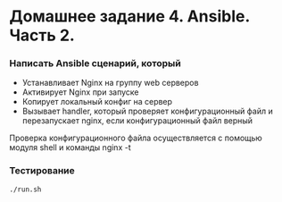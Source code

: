 # Домашнее задание 4. Ansible. Часть 2.

### Написать Ansible сценарий, который
- Устанавливает Nginx на группу web серверов
- Активирует Nginx при запуске
- Копирует локальный конфиг на сервер
- Вызывает handler, который проверяет конфигурационный файл и перезапускает nginx, если конфигурационный файл верный

Проверка конфигурационного файла осуществляется с помощью модуля shell и команды nginx -t

### Тестирование
```
./run.sh
```
